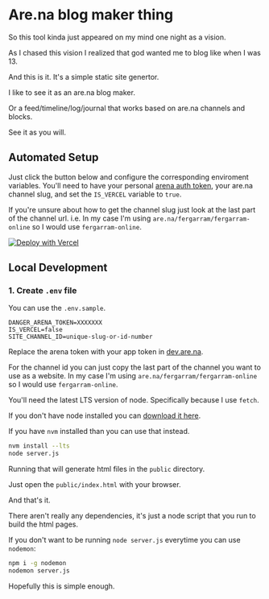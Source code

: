 # Are.na blog maker thing

So this tool kinda just appeared on my mind one night as a vision.

As I chased this vision I realized that god wanted me to blog like when I was 13.

And this is it. It's a simple static site genertor.

I like to see it as an are.na blog maker.

Or a feed/timeline/log/journal that works based on are.na channels and blocks.

See it as you will.

## Automated Setup

Just click the button below and configure the corresponding enviroment variables. You'll need to have your personal [arena auth token](https://dev.are.na/), your are.na channel slug, and set the `IS_VERCEL` variable to `true`.

If you're unsure about how to get the channel slug just look at the last part of the channel url. i.e. In my case I'm using `are.na/fergarram/fergarram-online` so I would use `fergarram-online`.

[![Deploy with Vercel](https://vercel.com/button)](https://vercel.com/new/clone?repository-url=https%3A%2F%2Fgithub.com%2FFergarram%2Ffergarram.online&env=DANGER_ARENA_TOKEN,IS_VERCEL,SITE_CHANNEL_ID&envDescription=API%20keys%20and%20other%20configuration%20variables%20needed%20for%20setting%20up%20your%20page.&envLink=https%3A%2F%2Fgithub.com%2FFergarram%2Ffergarram.online&project-name=arena-blog&repository-name=arena-blog&demo-url=https%3A%2F%2Ffergarram.online)


## Local Development

### 1. Create `.env` file

You can use the `.env.sample`.

```
DANGER_ARENA_TOKEN=XXXXXXX
IS_VERCEL=false
SITE_CHANNEL_ID=unique-slug-or-id-number
```

Replace the arena token with your app token in [dev.are.na](https://dev.are.na/).

For the channel id you can just copy the last part of the channel you want to use as a website. In my case I'm using `are.na/fergarram/fergarram-online` so I would use `fergarram-online`.

You'll need the latest LTS version of node. Specifically because I use `fetch`.

If you don't have node installed you can [download it here](https://nodejs.org/en/download).

If you have `nvm` installed than you can use that instead.

```bash
nvm install --lts
node server.js
```

Running that will generate html files in the `public` directory.

Just open the `public/index.html` with your browser.

And that's it.

There aren't really any dependencies, it's just a node script that you run to build the html pages.

If you don't want to be running `node server.js` everytime you can use `nodemon`:

```bash
npm i -g nodemon
nodemon server.js
```

Hopefully this is simple enough.